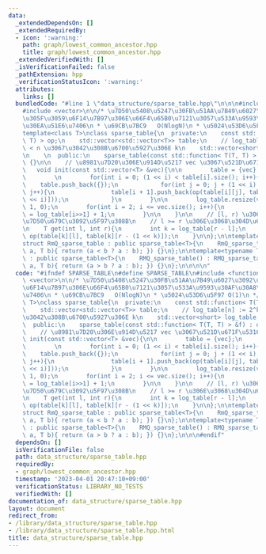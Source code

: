 ```yaml
---
data:
  _extendedDependsOn: []
  _extendedRequiredBy:
  - icon: ':warning:'
    path: graph/lowest_common_ancestor.hpp
    title: graph/lowest_common_ancestor.hpp
  _extendedVerifiedWith: []
  _isVerificationFailed: false
  _pathExtension: hpp
  _verificationStatusIcon: ':warning:'
  attributes:
    links: []
  bundledCode: "#line 1 \"data_structure/sparse_table.hpp\"\n\n\n#include <functional>\n\
    #include <vector>\n\n/* \u7D50\u5408\u5247\u30FB\u51AA\u7B49\u6027\u3092\u6E80\
    \u305F\u3059\u6F14\u7B97\u306E\u66F4\u65B0\u7121\u3057\u533A\u9593\u30AF\u30A8\
    \u30EA\u51E6\u7406\n * \u69CB\u7BC9   O(NlogN)\n * \u5024\u53D6\u5F97 O(1)\n */\n\
    template<class T>\nclass sparse_table{\n  private:\n    const std::function< T(T,\
    \ T) > op;\n    std::vector<std::vector<T>> table;\n    // log_table[n] := 2^k\
    \ < n \u3067\u3042\u308B\u6700\u5927\u306E k\n    std::vector<short> log_table;\n\
    \n    \n  public:\n    sparse_table(const std::function< T(T, T) > &f) : op(f)\
    \ {}\n\n    // \u8981\u7D20\u306E\u914D\u5217 vec \u3067\u521D\u671F\u5316\n \
    \   void init(const std::vector<T> &vec){\n\n        table = {vec};\n        log_table.clear();\n\
    \        \n        for(int i = 0; (1 << i) < table[i].size(); i++){\n        \
    \    table.push_back({});\n            for(int j = 0; j + (1 << i) < table[i].size();\
    \ j++){\n                table[i + 1].push_back(op(table[i][j], table[i][j + (1\
    \ << i)]));\n            }\n        }\n\n        log_table.resize(vec.size() +\
    \ 1, 0);\n        for(int i = 2; i <= vec.size(); i++){\n            log_table[i]\
    \ = log_table[i>>1] + 1;\n        }\n\n    }\n\n    // [l, r) \u306E\u6F14\u7B97\
    \u7D50\u679C\u3092\u5F97\u308B\n    // l >= r \u306E\u3068\u304D\u672A\u5B9A\u7FA9\
    \n    T get(int l, int r){\n        int k = log_table[r - l];\n        return\
    \ op(table[k][l], table[k][r - (1 << k)]);\n    }\n\n};\n\ntemplate<typename T>\n\
    struct RmQ_sparse_table : public sparse_table<T>{\n    RmQ_sparse_table() : RmQ_sparse_table<T>::sparse_table([](T\
    \ a, T b){ return (a < b ? a : b); }) {}\n};\n\ntemplate<typename T>\nstruct RMQ_sparse_table\
    \ : public sparse_table<T>{\n    RMQ_sparse_table() : RMQ_sparse_table<T>::sparse_table([](T\
    \ a, T b){ return (a > b ? a : b); }) {}\n};\n\n\n\n"
  code: "#ifndef SPARSE_TABLE\n#define SPARSE_TABLE\n#include <functional>\n#include\
    \ <vector>\n\n/* \u7D50\u5408\u5247\u30FB\u51AA\u7B49\u6027\u3092\u6E80\u305F\u3059\
    \u6F14\u7B97\u306E\u66F4\u65B0\u7121\u3057\u533A\u9593\u30AF\u30A8\u30EA\u51E6\
    \u7406\n * \u69CB\u7BC9   O(NlogN)\n * \u5024\u53D6\u5F97 O(1)\n */\ntemplate<class\
    \ T>\nclass sparse_table{\n  private:\n    const std::function< T(T, T) > op;\n\
    \    std::vector<std::vector<T>> table;\n    // log_table[n] := 2^k < n \u3067\
    \u3042\u308B\u6700\u5927\u306E k\n    std::vector<short> log_table;\n\n    \n\
    \  public:\n    sparse_table(const std::function< T(T, T) > &f) : op(f) {}\n\n\
    \    // \u8981\u7D20\u306E\u914D\u5217 vec \u3067\u521D\u671F\u5316\n    void\
    \ init(const std::vector<T> &vec){\n\n        table = {vec};\n        log_table.clear();\n\
    \        \n        for(int i = 0; (1 << i) < table[i].size(); i++){\n        \
    \    table.push_back({});\n            for(int j = 0; j + (1 << i) < table[i].size();\
    \ j++){\n                table[i + 1].push_back(op(table[i][j], table[i][j + (1\
    \ << i)]));\n            }\n        }\n\n        log_table.resize(vec.size() +\
    \ 1, 0);\n        for(int i = 2; i <= vec.size(); i++){\n            log_table[i]\
    \ = log_table[i>>1] + 1;\n        }\n\n    }\n\n    // [l, r) \u306E\u6F14\u7B97\
    \u7D50\u679C\u3092\u5F97\u308B\n    // l >= r \u306E\u3068\u304D\u672A\u5B9A\u7FA9\
    \n    T get(int l, int r){\n        int k = log_table[r - l];\n        return\
    \ op(table[k][l], table[k][r - (1 << k)]);\n    }\n\n};\n\ntemplate<typename T>\n\
    struct RmQ_sparse_table : public sparse_table<T>{\n    RmQ_sparse_table() : RmQ_sparse_table<T>::sparse_table([](T\
    \ a, T b){ return (a < b ? a : b); }) {}\n};\n\ntemplate<typename T>\nstruct RMQ_sparse_table\
    \ : public sparse_table<T>{\n    RMQ_sparse_table() : RMQ_sparse_table<T>::sparse_table([](T\
    \ a, T b){ return (a > b ? a : b); }) {}\n};\n\n\n#endif"
  dependsOn: []
  isVerificationFile: false
  path: data_structure/sparse_table.hpp
  requiredBy:
  - graph/lowest_common_ancestor.hpp
  timestamp: '2023-04-01 20:47:10+09:00'
  verificationStatus: LIBRARY_NO_TESTS
  verifiedWith: []
documentation_of: data_structure/sparse_table.hpp
layout: document
redirect_from:
- /library/data_structure/sparse_table.hpp
- /library/data_structure/sparse_table.hpp.html
title: data_structure/sparse_table.hpp
---
```

